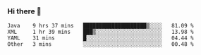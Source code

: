 ### Hi there 👋

<!--
**urzz/urzz** is a ✨ _special_ ✨ repository because its `README.md` (this file) appears on your GitHub profile.

Here are some ideas to get you started:

- 🔭 I’m currently working on ...
- 🌱 I’m currently learning ...
- 👯 I’m looking to collaborate on ...
- 🤔 I’m looking for help with ...
- 💬 Ask me about ...
- 📫 How to reach me: ...
- 😄 Pronouns: ...
- ⚡ Fun fact: ...
-->

<!--START_SECTION:waka-->
```text
Java    9 hrs 37 mins   ████████████████████▒░░░░   81.09 % 
XML     1 hr 39 mins    ███▒░░░░░░░░░░░░░░░░░░░░░   13.98 % 
YAML    31 mins         █░░░░░░░░░░░░░░░░░░░░░░░░   04.44 % 
Other   3 mins          ░░░░░░░░░░░░░░░░░░░░░░░░░   00.48 % 
```
<!--END_SECTION:waka-->
